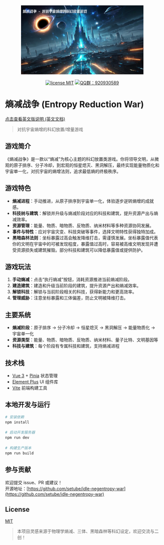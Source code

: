 <p align="center">
  <img src="./repository-images.zh-CN.png" width="400">
</p>
<p align="center">
  <a href="https://opensource.org/licenses/MIT"><img src="https://img.shields.io/badge/license-MIT-blue" alt="license MIT"></a>
  <a href="https://qm.qq.com/q/iifNs5qukg"><img src="https://img.shields.io/badge/QQ%E7%BE%A4-920930589-green" alt="QQ群：920930589"></a>
</p>

# 熵减战争 (Entropy Reduction War)

[点击查看英文版说明 (英文文档)](./README.md)

> 对抗宇宙熵增的科幻放置/增量游戏

## 游戏简介

《熵减战争》是一款以“熵减”为核心主题的科幻放置类游戏。你将领导文明，从微观的原子排序、分子冷却，到宏观的恒星熄灭、黑洞解压，最终实现能量物质化和宇宙单一化，对抗宇宙的熵增法则，追求最低熵的终极秩序。

## 游戏特色

- **熵减进程**：手动推进，从原子排序到宇宙单一化，体验逐步逆转熵增的成就感。
- **科技树与建筑**：解锁并升级与熵减阶段对应的科技和建筑，提升资源产出与熵减效率。
- **资源管理**：能量、物质、暗物质、反物质、纳米材料等多种资源协同发展。
- **事件与特性**：应对宇宙灾变、科技突破等事件，选择文明特性获得独特加成。
- **黑暗森林法则**：坐标暴露过高会触发降维打击，需谨慎发展。坐标暴露值代表你的文明在宇宙中的可被发现程度，暴露值过高时，容易被高维文明发现并遭受资源损失或建筑摧毁。部分科技和建筑可以降低暴露值或提供防护。

## 游戏玩法

1. **手动熵减**：点击“执行熵减”按钮，消耗资源推进当前熵减阶段。
2. **建造建筑**：建造和升级当前阶段的建筑，提升资源产出和熵减效率。
3. **解锁科技**：解锁与当前阶段相关的科技，获得新能力和更高效率。
4. **管理威胁**：注意坐标暴露和三体偏差，防止文明被降维打击。

## 主要系统

- **熵减阶段**：原子排序 → 分子冷却 → 恒星熄灭 → 黑洞解压 → 能量物质化 → 宇宙单一化
- **资源类型**：能量、物质、暗物质、反物质、纳米材料、量子比特、文明基因等
- **科技与建筑**：每个阶段有专属科技和建筑，支持熵减进程

## 技术栈

- [Vue 3](https://vuejs.org/) + [Pinia](https://pinia.vuejs.org/) 状态管理
- [Element Plus](https://element-plus.org/) UI 组件库
- [Vite](https://vitejs.dev/) 前端构建工具

## 本地开发与运行

```bash
# 安装依赖
npm install

# 启动开发服务器
npm run dev

# 构建生产版本
npm run build
```

## 参与贡献

欢迎提交 issue、PR 或建议！  
开源地址：[https://github.com/setube/idle-negentropy-war](https://github.com/setube/idle-negentropy-war)

## License

[MIT](LICENSE)

> 本项目灵感来源于物理学熵减、三体、黑暗森林等科幻设定，欢迎交流与二创！
